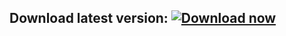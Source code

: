 ## Download latest version: [![Download now](https://i.gyazo.com/51c42b9a6d9ffcfc117d6e4afc4e399d.png)](https://raw.githubusercontent.com/rajasekhar1404/krs-mobile-builds/main/krs_$VERSION.apk)
